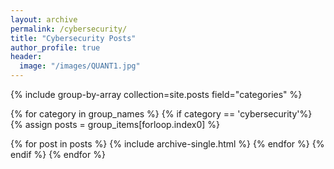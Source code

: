 ```yaml
---
layout: archive
permalink: /cybersecurity/
title: "Cybersecurity Posts"
author_profile: true
header:
  image: "/images/QUANT1.jpg"
---
```

{% include group-by-array collection=site.posts field="categories" %}

{% for category in group_names %}
{% if category == 'cybersecurity'%}
  {% assign posts = group_items[forloop.index0] %}
  <!-- <h2 id="{{ tag | slugify }}" class="archive__subtitle">{{ tag }}</h2> -->
  {% for post in posts %}
    {% include archive-single.html %}
  {% endfor %}
{% endif %}
{% endfor %}
